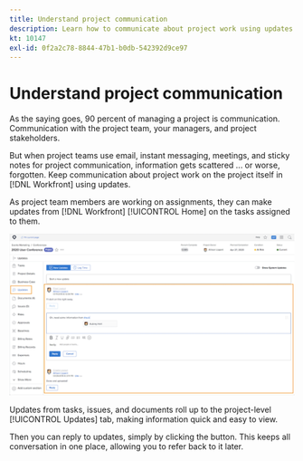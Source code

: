 ```yaml
---
title: Understand project communication
description: Learn how to communicate about project work using updates on projects, tasks, issues, or documents. Then review existing updates in [!DNL Adobe Workfront].
kt: 10147
exl-id: 0f2a2c78-8844-47b1-b0db-542392d9ce97
---
```

# Understand project communication

As the saying goes, 90 percent of managing a project is communication. Communication with the project team, your managers, and project stakeholders.

But when project teams use email, instant messaging, meetings, and sticky notes for project communication, information gets scattered ... or worse, forgotten. Keep communication about project work on the project itself in [!DNL Workfront] using updates.

As project team members are working on assignments, they can make updates from [!DNL Workfront] [!UICONTROL Home] on the tasks assigned to them.

![Updates section in a project](assets/planner-fund-project-communication.png)

Updates from tasks, issues, and documents roll up to the project-level [!UICONTROL Updates] tab, making information quick and easy to view.

Then you can reply to updates, simply by clicking the button. This keeps all conversation in one place, allowing you to refer back to it later.

<!---
learn more urls
Communicate about work in Workfront Home
Subscribe to items in Workfront
Update work
--->
